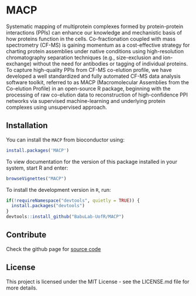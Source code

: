 # MACP
Systematic mapping of multiprotein complexes formed by protein-protein interactions (PPIs) can enhance our knowledge and mechanistic basis of how proteins function in the cells. Co-fractionation coupled with mass spectrometry (CF-MS) is gaining momentum as a cost-effective strategy for charting protein assemblies under native conditions using high-resolution chromatography separation techniques (e.g., size-exclusion and  ion-exchange) without the need for antibodies or tagging of individual proteins. To capture high-quality PPIs from CF-MS co-elution profile, we have developed a well standardized and fully automated CF-MS data analysis software toolkit, referred to as MACP (Macromolecular Assemblies from the Co-elution Profile) in an open-source R package, beginning with the processing of raw co-elution data to reconstruction of high-confidence PPI networks via supervised machine-learning and underlying protein complexes using unsupervised approach.

## Installation

You can install the `MACP` from bioconductor using:

```r
install.packages('MACP')
```

To view documentation for the version of this package installed in your system, start R and enter:

```r
browseVignettes("MACP")
```

To install the development version in `R`, run:
  
```r
if(!requireNamespace("devtools", quietly = TRUE)) {
  install.packages("devtools") 
}
devtools::install_github("BabuLab-UofR/MACP")
```
## Contribute

Check the github page for [source code](https://github.com/BabuLab-UofR/MACP)

## License
This project is licensed under the MIT License - see the LICENSE.md file for more details.
